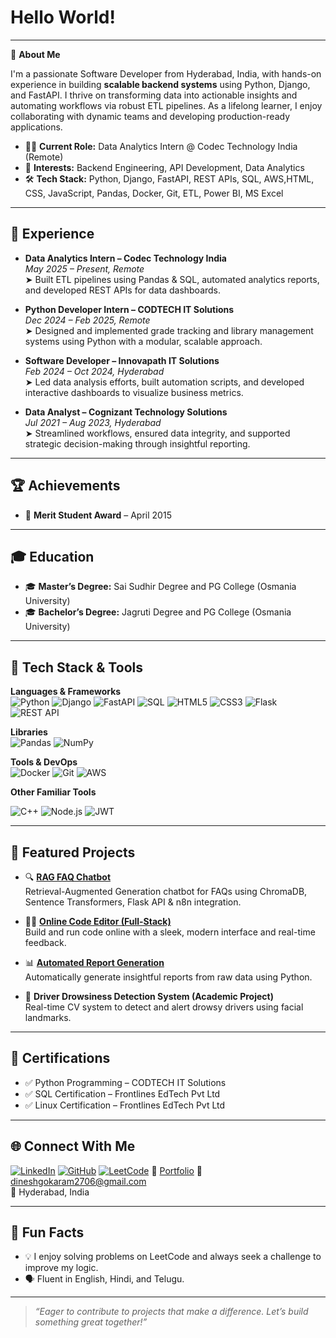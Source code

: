 # Hello World!

---

🚀 **About Me**

I'm a passionate Software Developer from Hyderabad, India, with hands-on experience in building **scalable backend systems** using Python, Django, and FastAPI. I thrive on transforming data into actionable insights and automating workflows via robust ETL pipelines. As a lifelong learner, I enjoy collaborating with dynamic teams and developing production-ready applications.

- 🧑‍💻 **Current Role:** Data Analytics Intern @ Codec Technology India (Remote)  
- 🎯 **Interests:** Backend Engineering, API Development, Data Analytics  
- 🛠️ **Tech Stack:** Python, Django, FastAPI, REST APIs, SQL, AWS,HTML, CSS, JavaScript, Pandas, Docker, Git, ETL, Power BI, MS Excel

---

## 💼 Experience

- **Data Analytics Intern – Codec Technology India**  
  _May 2025 – Present, Remote_  
  ➤ Built ETL pipelines using Pandas & SQL, automated analytics reports, and developed REST APIs for data dashboards.

- **Python Developer Intern – CODTECH IT Solutions**  
  _Dec 2024 – Feb 2025, Remote_  
  ➤ Designed and implemented grade tracking and library management systems using Python with a modular, scalable approach.

- **Software Developer – Innovapath IT Solutions**  
  _Feb 2024 – Oct 2024, Hyderabad_  
  ➤ Led data analysis efforts, built automation scripts, and developed interactive dashboards to visualize business metrics.

- **Data Analyst – Cognizant Technology Solutions**  
  _Jul 2021 – Aug 2023, Hyderabad_  
  ➤ Streamlined workflows, ensured data integrity, and supported strategic decision-making through insightful reporting.

---

## 🏆 Achievements

- 🏅 **Merit Student Award** – April 2015

---

## 🎓 Education

- 🎓 **Master’s Degree:** Sai Sudhir Degree and PG College (Osmania University)  
- 🎓 **Bachelor’s Degree:** Jagruti Degree and PG College (Osmania University)

---

## 🧰 Tech Stack & Tools

**Languages & Frameworks**  
![Python](https://img.shields.io/badge/Python-3776AB?style=flat&logo=python&logoColor=white)
![Django](https://img.shields.io/badge/Django-092E20?style=flat&logo=django&logoColor=white)
![FastAPI](https://img.shields.io/badge/FastAPI-009688?style=flat&logo=fastapi&logoColor=white)
![SQL](https://img.shields.io/badge/SQL-4479A1?style=flat&logo=postgresql&logoColor=white)
![HTML5](https://img.shields.io/badge/HTML5-E34F26?style=flat&logo=html5&logoColor=white)
![CSS3](https://img.shields.io/badge/CSS3-1572B6?style=flat&logo=css3&logoColor=white)
![Flask](https://img.shields.io/badge/Flask-000000?style=flat&logo=flask&logoColor=white)
![REST API](https://img.shields.io/badge/REST--API-blue?style=flat)

**Libraries**  
![Pandas](https://img.shields.io/badge/Pandas-150458?style=flat&logo=pandas&logoColor=white)
![NumPy](https://img.shields.io/badge/NumPy-013243?style=flat&logo=numpy&logoColor=white)

**Tools & DevOps**  
![Docker](https://img.shields.io/badge/Docker-2496ED?style=flat&logo=docker&logoColor=white)
![Git](https://img.shields.io/badge/Git-F05032?style=flat&logo=git&logoColor=white)
![AWS](https://img.shields.io/badge/AWS-232F3E?style=flat&logo=amazonaws&logoColor=white)

**Other Familiar Tools**  

![C++](https://img.shields.io/badge/C++-00599C?style=flat&logo=c%2B%2B&logoColor=white)
![Node.js](https://img.shields.io/badge/Node.js-339933?style=flat&logo=node.js&logoColor=white)
![JWT](https://img.shields.io/badge/JWT-000000?style=flat&logo=jsonwebtokens&logoColor=white)

---

## 🚀 Featured Projects

- 🔍 **[RAG FAQ Chatbot](https://github.com/dineshgokaram/rag-faq-chatbot)**  
  Retrieval-Augmented Generation chatbot for FAQs using ChromaDB, Sentence Transformers, Flask API & n8n integration.

- 🧑‍💻 **[Online Code Editor (Full-Stack)](https://github.com/dineshgokaram/online-code-editor)**  
  Build and run code online with a sleek, modern interface and real-time feedback.

- 📊 **[Automated Report Generation](https://github.com/dineshgokaram/automated-report-generation)**  
  Automatically generate insightful reports from raw data using Python.

- 🛑 **Driver Drowsiness Detection System (Academic Project)**  
  Real-time CV system to detect and alert drowsy drivers using facial landmarks.

---

## 📜 Certifications

- ✅ Python Programming – CODTECH IT Solutions  
- ✅ SQL Certification – Frontlines EdTech Pvt Ltd  
- ✅ Linux Certification – Frontlines EdTech Pvt Ltd

---

## 🌐 Connect With Me

[![LinkedIn](https://img.shields.io/badge/-LinkedIn-0077B5?style=flat&logo=linkedin&logoColor=white)](https://linkedin.com/in/dinesh-gokaram)
[![GitHub](https://img.shields.io/badge/-GitHub-181717?style=flat&logo=github&logoColor=white)](https://github.com/dineshgokaram)
[![LeetCode](https://img.shields.io/badge/-LeetCode-FFA116?style=flat&logo=leetcode&logoColor=white)](https://leetcode.com/u/p2w1dyD1aN/)
📁 [Portfolio]([https://bit.ly/43HDZf4](https://dineshgokaram.github.io))  
📧 dineshgokaram2706@gmail.com  
📍 Hyderabad, India

---

## 🌱 Fun Facts

- 💡 I enjoy solving problems on LeetCode and always seek a challenge to improve my logic.  
- 🗣️ Fluent in English, Hindi, and Telugu.

---

> _“Eager to contribute to projects that make a difference. Let’s build something great together!”_
